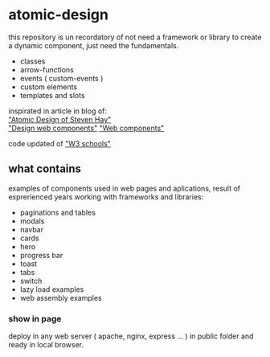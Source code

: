# atomic-design

this repository is un recordatory of not need a framework or library to 
create a dynamic component, just need the fundamentals.

- classes
- arrow-functions
- events ( custom-events )
- custom elements
- templates and slots  

inspirated in article in blog of:  
["Atomic Design of Steven Hay"](https://bradfrost.com/blog/post/atomic-web-design/)  
["Design web components"](https://developer.mozilla.org/en-US/docs/Web/Web_Components)
["Web components"]("https://developer.mozilla.org/en-US/docs/Web/Web_Components")

code updated of ["W3 schools"]("https://www.w3schools.com")

## what contains
examples of components used in web pages and aplications, result of exprerienced years
working with frameworks and libraries:

- paginations and tables
- modals
- navbar
- cards
- hero
- progress bar
- toast
- tabs
- switch
- lazy load examples
- web assembly examples


### show in page
deploy in any web server ( apache, nginx, express ... ) in public folder and ready in local browser.